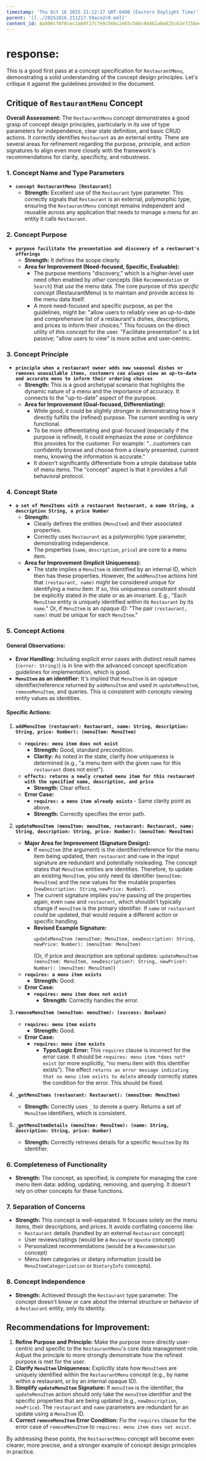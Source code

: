 ```yaml
---
timestamp: 'Thu Oct 16 2025 21:12:17 GMT-0400 (Eastern Daylight Time)'
parent: '[[../20251016_211217.59ace2c0.md]]'
content_id: 8a890cf8f0cec2ab9f27c7e9c56bc2eb5c566c94462a0a625c62e7256ec32a13
---
```


# response:

This is a good first pass at a concept specification for `RestaurantMenu`, demonstrating a solid understanding of the concept design principles. Let's critique it against the guidelines provided in the document.

## Critique of `RestaurantMenu` Concept

**Overall Assessment:**
The `RestaurantMenu` concept demonstrates a good grasp of concept design principles, particularly in its use of type parameters for independence, clear state definition, and basic CRUD actions. It correctly identifies `Restaurant` as an external entity. There are several areas for refinement regarding the purpose, principle, and action signatures to align even more closely with the framework's recommendations for clarity, specificity, and robustness.

### 1. Concept Name and Type Parameters

* **`concept RestaurantMenu [Restaurant]`**
  * **Strength:** Excellent use of the `Restaurant` type parameter. This correctly signals that `Restaurant` is an external, polymorphic type, ensuring the `RestaurantMenu` concept remains independent and reusable across any application that needs to manage a menu for an entity it calls `Restaurant`.

### 2. Concept Purpose

* **`purpose facilitate the presentation and discovery of a restaurant's offerings`**
  * **Strength:** It defines the scope clearly.
  * **Area for Improvement (Need-focused, Specific, Evaluable):**
    * The purpose mentions "discovery," which is a higher-level user need often enabled by *other* concepts (like `Recommendation` or `Search`) that *use* the menu data. The core purpose of *this specific concept* (RestaurantMenu) is to maintain and provide access to the menu data itself.
    * A more need-focused and specific purpose, as per the guidelines, might be: "allow users to reliably view an up-to-date and comprehensive list of a restaurant's dishes, descriptions, and prices to inform their choices." This focuses on the direct utility of *this concept* for the user. "Facilitate presentation" is a bit passive; "allow users to view" is more active and user-centric.

### 3. Concept Principle

* **`principle when a restaurant owner adds new seasonal dishes or removes unavailable items, customers can always view an up-to-date and accurate menu to inform their ordering choices`**
  * **Strength:** This is a good archetypal scenario that highlights the dynamic nature of a menu and the importance of accuracy. It connects to the "up-to-date" aspect of the purpose.
  * **Area for Improvement (Goal-focused, Differentiating):**
    * While good, it could be slightly stronger in demonstrating how it directly fulfills the (refined) purpose. The current wording is very functional.
    * To be more differentiating and goal-focused (especially if the purpose is refined), it could emphasize the *ease* or *confidence* this provides for the customer. For example: "...customers can confidently browse and choose from a clearly presented, current menu, knowing the information is accurate."
    * It doesn't significantly differentiate from a simple database table of menu items. The "concept" aspect is that it provides a full behavioral protocol.

### 4. Concept State

* **`a set of MenuItems with a restaurant Restaurant, a name String, a description String, a price Number`**
  * **Strength:**
    * Clearly defines the entities (`MenuItem`) and their associated properties.
    * Correctly uses `Restaurant` as a polymorphic type parameter, demonstrating independence.
    * The properties (`name`, `description`, `price`) are core to a menu item.
  * **Area for Improvement (Implicit Uniqueness):**
    * The state implies a `MenuItem` is identified by an internal ID, which then has these properties. However, the `addMenuItem` actions hint that `(restaurant, name)` might be considered unique for identifying a menu item. If so, this uniqueness constraint should be explicitly stated in the state or as an invariant. E.g., "Each `MenuItem` entity is uniquely identified within its `Restaurant` by its `name`." Or, if `MenuItem` is an opaque ID: "The pair `(restaurant, name)` must be unique for each `MenuItem`."

### 5. Concept Actions

#### General Observations:

* **Error Handling:** Including explicit error cases with distinct result names (`(error: String)`) is in line with the advanced concept specification guidelines for implementation, which is good.
* **`MenuItem` as an identifier:** It's implied that `MenuItem` is an opaque identifier/reference returned by `addMenuItem` and used in `updateMenuItem`, `removeMenuItem`, and queries. This is consistent with concepts viewing entity values as identities.

#### Specific Actions:

1. **`addMenuItem (restaurant: Restaurant, name: String, description: String, price: Number): (menuItem: MenuItem)`**
   * **`requires: menu item does not exist`**
     * **Strength:** Good, standard precondition.
     * **Clarity:** As noted in the state, clarify *how* uniqueness is determined (e.g., "a menu item with the given `name` for this `restaurant` does not exist").
   * **`effects: returns a newly created menu item for this restaurant with the specified name, description, and price`**
     * **Strength:** Clear effect.
   * **Error Case:**
     * **`requires: a menu item already exists`** - Same clarity point as above.
     * **Strength:** Correctly specifies the error path.

2. **`updateMenuItem (menuItem: menuItem, restaurant: Restaurant, name: String, description: String, price: Number): (menuItem: MenuItem)`**
   * **Major Area for Improvement (Signature Design):**
     * If `menuItem` (the argument) is the identifier/reference for the menu item being updated, then `restaurant` and `name` in the input signature are redundant and potentially misleading. The concept states that `MenuItem` entities are identities. Therefore, to update an existing `MenuItem`, you only need its identifier (`menuItem: MenuItem`) and the *new* values for the mutable properties (`newDescription: String`, `newPrice: Number`).
     * The current signature implies you're passing *all* the properties again, even `name` and `restaurant`, which shouldn't typically change if `menuItem` is the primary identifier. If `name` or `restaurant` *could* be updated, that would require a different action or specific handling.
     * **Revised Example Signature:**
       ```
       updateMenuItem (menuItem: MenuItem, newDescription: String, newPrice: Number): (menuItem: MenuItem)
       ```
       (Or, if price and description are optional updates: `updateMenuItem (menuItem: MenuItem, newDescription?: String, newPrice?: Number): (menuItem: MenuItem)`)
   * **`requires: a menu item exists`**
     * **Strength:** Good.
   * **Error Case:**
     * **`requires: menu item does not exist`**
       * **Strength:** Correctly handles the error.

3. **`removeMenuItem (menuItem: menuItem): (success: Boolean)`**
   * **`requires: menu item exists`**
     * **Strength:** Good.
   * **Error Case:**
     * **`requires: menu item exists`**
       * **Typo/Logic Error:** This `requires` clause is incorrect for the error case. It should be `requires: menu item *does not* exist` (or more explicitly, "no menu item with this identifier exists"). The effect `returns an error message indicating that no menu item exists to delete` already correctly states the condition for the error. This should be fixed.

4. **`_getMenuItems (restaurant: Restaurant): (menuItem: MenuItem)`**
   * **Strength:** Correctly uses `_` to denote a query. Returns a set of `MenuItem` identifiers, which is consistent.

5. **`_getMenuItemDetails (menuItem: MenuItem): (name: String, description: String, price: Number)`**
   * **Strength:** Correctly retrieves details for a specific `MenuItem` by its identifier.

### 6. Completeness of Functionality

* **Strength:** The concept, as specified, is complete for managing the core menu item data: adding, updating, removing, and querying. It doesn't rely on other concepts for these functions.

### 7. Separation of Concerns

* **Strength:** This concept is well-separated. It focuses solely on the menu items, their descriptions, and prices. It avoids conflating concerns like:
  * `Restaurant` details (handled by an external `Restaurant` concept)
  * User reviews/ratings (would be a `Review` or `Upvote` concept)
  * Personalized recommendations (would be a `Recommendation` concept)
  * Menu item categories or dietary information (could be `MenuItemCategorization` or `DietaryInfo` concepts).

### 8. Concept Independence

* **Strength:** Achieved through the `Restaurant` type parameter. The concept doesn't know or care about the internal structure or behavior of a `Restaurant` entity, only its identity.

## Recommendations for Improvement:

1. **Refine Purpose and Principle:** Make the purpose more directly user-centric and specific to the `RestaurantMenu`'s core data management role. Adjust the principle to more strongly demonstrate how the refined purpose is met for the user.
2. **Clarify `MenuItem` Uniqueness:** Explicitly state how `MenuItem`s are uniquely identified within the `RestaurantMenu` concept (e.g., by name within a restaurant, or by an internal opaque ID).
3. **Simplify `updateMenuItem` Signature:** If `menuItem` is the identifier, the `updateMenuItem` action should only take the `menuItem` identifier and the specific properties that are being updated (e.g., `newDescription`, `newPrice`). The `restaurant` and `name` parameters are redundant for an update using a `MenuItem` ID.
4. **Correct `removeMenuItem` Error Condition:** Fix the `requires` clause for the error case of `removeMenuItem` to `requires: menu item does not exist`.

By addressing these points, the `RestaurantMenu` concept will become even clearer, more precise, and a stronger example of concept design principles in practice.
